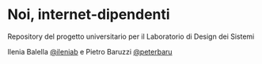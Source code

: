 # Noi, internet-dipendenti
Repository del progetto universitario per il Laboratorio di Design dei Sistemi

Ilenia Balella [@ileniab](https://github.com/ileniab)  e Pietro Baruzzi [@peterbaru](https://github.com/peterbaru)

